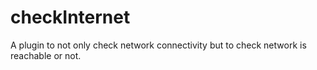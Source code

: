 # checkInternet
A plugin to not only check network connectivity but to check network is reachable or not.
